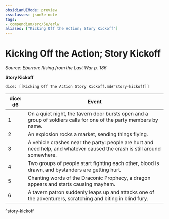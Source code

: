 ```yaml
---
obsidianUIMode: preview
cssclasses: json5e-note
tags:
- compendium/src/5e/erlw
aliases: ["Kicking Off the Action; Story Kickoff"]
---
```

# Kicking Off the Action; Story Kickoff
*Source: Eberron: Rising from the Last War p. 186* 

**Story Kickoff**

`dice: [[Kicking Off The Action Story Kickoff.md#^story-kickoff]]`

| dice: d6 | Event |
|----------|-------|
| 1 | On a quiet night, the tavern door bursts open and a group of soldiers calls for one of the party members by name. |
| 2 | An explosion rocks a market, sending things flying. |
| 3 | A vehicle crashes near the party: people are hurt and need help, and whatever caused the crash is still around somewhere. |
| 4 | Two groups of people start fighting each other, blood is drawn, and bystanders are getting hurt. |
| 5 | Chanting words of the Draconic Prophecy, a dragon appears and starts causing mayhem. |
| 6 | A tavern patron suddenly leaps up and attacks one of the adventurers, scratching and biting in blind fury. |
^story-kickoff